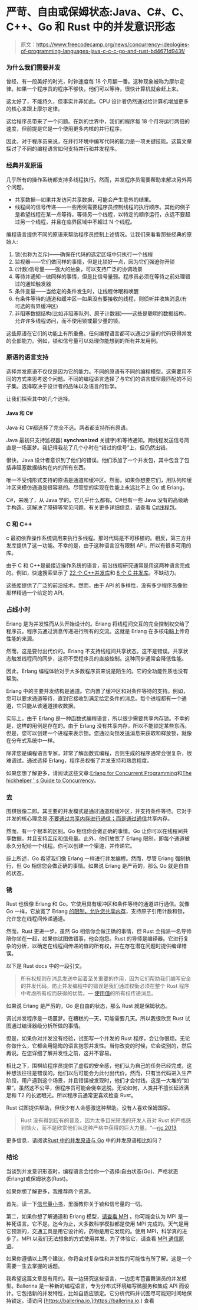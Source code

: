 # 严苛、自由或保姆状态:Java、C#、C、C++、Go 和 Rust 中的并发意识形态

> 原文：<https://www.freecodecamp.org/news/concurrency-ideologies-of-programming-languages-java-c-c-c-go-and-rust-bd4671d943f/>

### 为什么我们需要并发

曾经，有一段美好的时光，时钟速度每 18 个月翻一番。这种现象被称为摩尔定律。如果一个程序员的程序不够快，他们可以等待，很快计算机就会赶上来。

这太好了，不能持久，但事实并非如此。CPU 设计者仍然通过给计算机增加更多的核心来跟上摩尔定律。

这给程序员带来了一个问题。在新的世界中，我们的程序每 18 个月将运行两倍的速度，但前提是它是一个使用更多内核的并行程序。

因此，对于程序员来说，在并行环境中编写代码的能力是一项关键技能。这篇文章探讨了不同的编程语言如何支持并行和并发程序。

### 经典并发原语

几乎所有的操作系统都支持多线程执行。然而，并发程序员需要帮助来解决另外两个问题。

*   共享数据—如果并发访问共享数据，可能会产生意外的结果。
*   线程间的信号传递——一些用例需要程序员控制线程的执行顺序。其他的例子是希望线程在某一点等待，等待另一个线程，以特定的顺序运行，永远不要超过另一个线程，并且在临界区域中不超过 N 个线程。

编程语言提供不同的原语来帮助程序员控制上述情况。让我们来看看那些经典的原始人:

1.  锁(也称为互斥)——确保在代码的选定区域中只执行一个线程
2.  监视器——它们做同样的事情，但是比锁好一点，因为它们强迫你开锁
3.  (计数)信号量——强大的抽象，可以支持广泛的协调场景
4.  等待并通知—做同样的事情，但是比信号量弱。程序员必须在等待之前处理错过的通知触发器
5.  条件变量——当给定的条件发生时，让线程休眠和唤醒
6.  有条件等待的通道和缓冲区—如果没有要接收的线程，则侦听并收集消息(有可选的有界缓冲区)
7.  非阻塞数据结构(比如非阻塞队列、原子计数器)——这些是聪明的数据结构，允许许多线程访问，而不使用锁或最少量的锁。

这些原语在它们的功能上有所重叠。任何编程语言都可以通过少量的代码获得并发的全部能力。例如，锁和信号量可以处理你能想到的所有并发用例。

### 原语的语言支持

选择并发原语不仅仅是因为它的能力。不同的原语有不同的编程模型。这需要用不同的方式来思考这个问题。不同的编程语言选择了与它们的语言模型最匹配的不同子集。选择取决于设计者的品味以及语言的哲学。

让我们探索其中的几个选择。

#### Java 和 C#

Java 和 C#都选择了完全不选。两者都支持所有原语。

Java 最初只支持监视器( **synchronized** 关键字)和等待通知。跨线程发送信号简直是一场噩梦。我记得我花了几个小时在“错过的信号”上，但仍然出错。

很快，Java 设计者意识到了他们的错误。他们添加了一个并发包，其中包含了包括非阻塞数据结构在内的所有东西。

唯一不受纯形式支持的原语是通道和缓冲区。然而，如果你想要它们，用队列和缓冲区来模仿通道是很容易的。尽管您的实现在性能上永远比不上 Go 或 Erlang。

C#，来晚了，从 Java 学的。它几乎什么都有。C#也有一些 Java 没有的高级助手构造。这解决了障碍等常见问题。有关更多详细信息，请查看 [C#线程包](https://msdn.microsoft.com/en-us/library/system.threading%28v=vs.110%29.aspx)。

### C 和 C++

c 最初依靠操作系统调用来执行多线程。那时代码是不可移植的。相反，第三方并发库提供了这一功能。不幸的是，由于这种语言没有限制 API，所以有很多可用的库。

由于 C 和 C++是最接近操作系统的语言，前沿线程研究通常是用这两种语言完成的。例如，快速搜索显示了 [22 个 C++并发库](https://en.wikipedia.org/wiki/List_of_C%2B%2B_multi-threading_libraries)和 [6 个 C 并发库](https://stackoverflow.com/questions/5613646/threading-in-c-cross-platform)。不缺动力。

这些库提供了广泛的前沿技术。然而，由于 API 的多样性，没有多少程序员像他那样精通一个给定的 API。

### 占线小时

Erlang 是为并发性而从头开始设计的。Erlang 将线程间交互的完全控制权交给了程序员。程序员通过消息传递进行所有的交流。这就是 Erlang 在多核电脑上传奇性能的来源。

然而，这是要付出代价的。Erlang 不支持线程间共享状态。这不是错误。共享状态触发线程间的同步，这将不受程序员的直接控制。这种同步通常会降低性能。

因此，Erlang 编程体验对于大多数程序员来说是陌生的。它的全功能性质也没有帮助。

Erlang 中的主要并发结构是通道。它内置了缓冲区和对条件等待的支持。例如，您可以要求通道等待，直到它接收到满足给定条件的消息。每个进程都有一个通道，它只能从该通道接收数据。

实际上，由于 Erlang 是一种函数式编程语言，所以很少需要共享内存锁。不幸的是，这样的用例是存在的。由于 Erlang 没有共享内存，所以不能锁定某些东西。但是，您可以创建一个进程来表示锁。您通过向锁发送消息来获取和释放锁，就像在分布式系统中一样。

除非您是编程语言专家，非常了解函数式编程，否则生成的程序通常会很复杂，很难调试。通过选择 Erlang，程序员权衡了并发支持和熟悉程度。

如果您想了解更多，请阅读这些文章:[Erlang for Concurrent Programming](https://queue.acm.org/detail.cfm?id=1454463)和[The hickhelper ' s Guide to Concurrency](http://learnyousomeerlang.com/the-hitchhikers-guide-to-concurrency)。

### 去

围棋很像二郎。其主要的并发模式是通过通道和缓冲区，并支持条件等待。它对于并发的核心理念是:[不要通过共享内存进行通信；而是通过通信](https://golang.org/doc/effective_go.html#sharing)共享内存。

然而，有一个根本的区别。Go 相信你会做正确的事情。Go 让你可以在线程间共享数据，并且支持[互斥](https://gobyexample.com/mutexes)和[信号量](https://github.com/golang/sync/blob/master/semaphore/semaphore.go)。此外，他们放宽了 Erlang 限制，即每个通道被永久分配给一个线程。你可以创建一个渠道，并传递它。

综上所述，Go 希望我们像 Erlang 一样进行并发编程。然而，尽管 Erlang 强制执行，但 Go 相信您会做正确的事情。如果说 Erlang 是严苛的，那么 Go 就是自由的状态。

### 锈

Rust 也很像 Erlang 和 Go。它使用具有缓冲区和条件等待的通道进行通信。就像 Go 一样，它放宽了 Erlang [的限制，允许您共享内存](https://doc.rust-lang.org/book/second-edition/ch16-03-shared-state.html)，支持原子引用计数和锁，允许您在线程间传递通道。

然而，Rust 更进一步。虽然 Go 相信你会做正确的事情，但 Rust 会指派一名导师陪你坐在一起，如果你试图做错事，他会抱怨。Rust 的导师是编译器。它进行复杂的分析，以确定在线程间传递的值的所有权，并在存在潜在问题时提供编译错误。

以下是 Rust docs 中的一段引文。

> 所有权规则在消息发送中起着至关重要的作用，因为它们帮助我们编写安全的并发代码。防止并发编程中的错误是我们通过权衡必须在整个 Rust 程序中考虑所有权而获得的优势。— [使用值](https://doc.rust-lang.org/book/second-edition/ch16-02-message-passing.html)的所有权传递消息。

如果说 Erlang 是严厉的，Go 是自由的状态，那么 Rust 就是保姆状态。

调试并发程序是一场噩梦。在糟糕的一天，可能需要几天。所以我很欣赏 Rust 试图通过编译器级分析所做的事情。

但是，如果你对并发没有经验，试图写一个并发的 Rust 程序，会让你很烦。无论你做什么，它都会用隐晦的语言抱怨并发性。当你改变的时候，它会说别的，然后再说。在您详细了解并发性之前，这并不容易。

相比之下，围棋给程序员提供了虚假的安全感，他们认为自己的任务已经完成，这种想法往往是错误的。他们以后可能会为此付出代价。然而，只有当代码进入生产阶段，用户遇到这个场景，并且错误被发现时，他们才会付钱。这是一大堆的“如果”。虽然这不公平，但程序员可能会侥幸逃脱。无论如何，人类并不擅长延迟满足和 T2 的长远眼光。所以程序员通常更喜欢检查 Rust。

Rust 试图提供帮助，但很少有人会感激这种帮助。没有人喜欢保姆国家。

> Rust 没有得到应有的普及，因为太多目光短浅的开发人员对 Rust 的严格感到恼火，而不是欣赏他们从这种严格中获得的巨大力量。“—[rjc 2013](https://www.reddit.com/r/rust/comments/8x1myq/concurrency_ideologies_of_programming_languages/e21xwqy/)

更多信息，请阅读[Rust 中的并发原语与 Go](https://news.ycombinator.com/item?id=7851274.) 中的并发原语相比如何？

### 结论

当谈到并发意识形态时，编程语言会给你一个选择:自由状态(Go)、严格状态(Erlang)或保姆状态(Rust)。

如果你想了解更多，我推荐两个资源。

首先，读一下[信号量小书](http://greenteapress.com/wp/semaphores/)，里面教你关于锁和信号量的一切。

第二，如果你想了解通道和 Erlang 模型，[请查看 MPI](http://mpitutorial.com/) 。你可能会认为 MPI 是一种死语言。它不是。迄今为止，大多数科学模拟都是使用 MPI 完成的。天气是用它预测的，交通工具是用它设计的，药物是用它发现的。使用 MPI，科学真的进步了。MPI 以我们无法想象的方式使用并发。为了体验它，请查看 [MPI 通信原语](http://www.mathcs.emory.edu/~cheung/Courses/355/Syllabus/92-MPI/group-comm.html)。

如果你遵循以上两个建议，你将会对复杂性和并发性的可能性有所了解。这是一个需要一生去掌握的话题。

我希望这篇文章是有用的。我一边研究这些语言，一边思考芭蕾舞演员的并发模型。Ballerina 是一种新的编程语言，专为分布式环境编写微服务和集成 API 而设计。它包括新的并发特性，比如自适应锁定。它分析代码并试图尽可能短时间地保持锁定。请访问 [https://ballerina.io.](https://ballerina.io.) 查看
